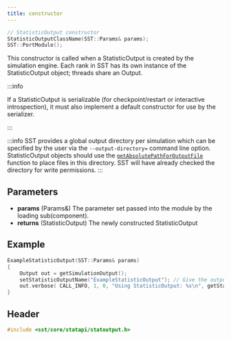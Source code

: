 ```yaml
---
title: constructor
---
```


```cpp
// StatisticOutput constructor
StatisticOutputClassName(SST::Params& params);
SST::PortModule();
```
This constructor is called when a StatisticOutput is created by the simulation engine. Each rank in SST has its own instance of the StatisticOutput object; threads share an Output.

:::info

If a StatisticOutput is serializable (for checkpoint/restart or interactive introspection), it must also implement a default constructor for use by the serializer.

:::

:::info
SST provides a global output directory per simulation which can be specified by the user via the `--output-directory=` command line option. StatisticOutput objects should use the [`getAbsolutePathForOutputFile`](./getAbsolutePathForOutputFile) function to place files in this directory. SST will have already checked the directory for write permissions.
:::


## Parameters
* **params** (Params&) The parameter set passed into the module by the loading sub(component).
* **returns** (StatisticOutput) The newly constructed StatisticOutput

## Example

```cpp
ExampleStatisticOutput(SST::Params& params)
{
    Output out = getSimulationOutput();
    setStatisticOutputName("ExampleStatisticOutput"); // Give the output object a name describing its type
    out.verbose( CALL_INFO, 1, 0, "Using StatisticOutput: %s\n", getStatisticOutputName().c_str() );
}
```

## Header
```cpp
#include <sst/core/statapi/statoutput.h>
```
